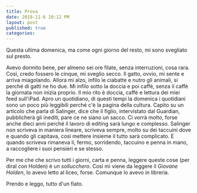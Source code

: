 ```yaml
---
title: Prova
date: 2019-11-6 10:12 PM
layout: post
published: true
categories:
---
```


Questa ultima domenica, ma come ogni giorno del resto, mi sono svegliato sul presto.

Avevo dormito bene, per almeno sei ore filate, senza interruzioni, cosa rara. Così, credo fossero le cinque, mi sveglio secco.
Il gatto, ovvio, mi sente e arriva miagolando. Allora mi alzo, infilo le ciabatte e nutro gli animali, si perché di gatti ne ho due.
Mi infilo sotto la doccia e poi caffè, senza il caffè la giornata non inizia proprio. Il mio rito è doccia, caffè e lettura dei miei feed sull'iPad.
Apro un quotidiano, di questi tempi la domenica i quotidiani sono un poco più leggibili perché c'è la pagina della cultura. Capito su un articolo che parla di Salinger, dice che il figlio, intervistato dal Guardian, pubblicherà gli inediti, pare ce ne siano un sacco. Ci vorrà molto, forse anche dieci anni perché il lavoro di editing sarà lungo e complesso.
Salinger non scriveva in maniera lineare, scriveva sempre, molto su dei taccuini dove e quando gli capitava, così mettere insieme il tutto sarà complicato. E quando scriveva rimaneva li, fermo, sorridendo, taccuino e penna in mano, a raccogliere i suoi pensieri e se stesso.

Per me che che scrivo tutti i giorni, carta e penna, leggere queste cose (per diral con Holden) è un *sollucchero*. Così mi viene da leggere il *Giovane Holden*, lo avevo letto al liceo, forse. Comunque lo avevo in libreria.

Prendo e leggo, tutto d'un fiato.

